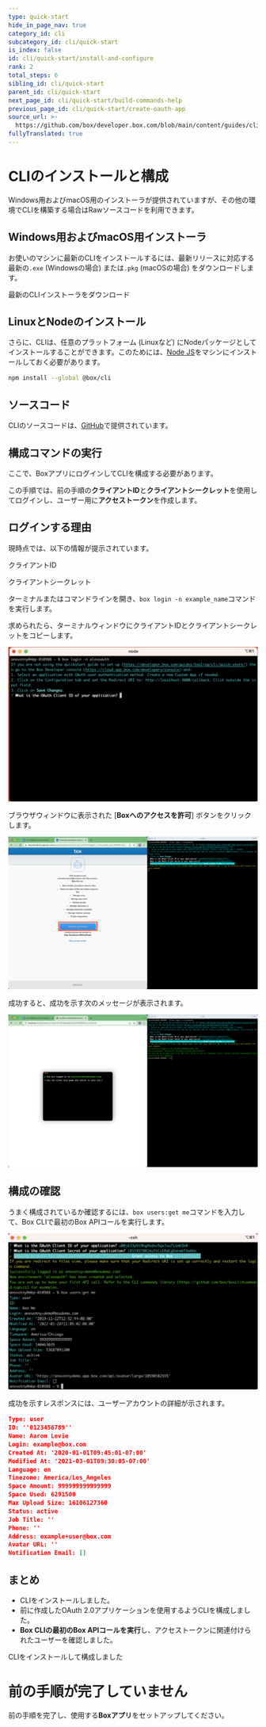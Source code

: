 ```yaml
---
type: quick-start
hide_in_page_nav: true
category_id: cli
subcategory_id: cli/quick-start
is_index: false
id: cli/quick-start/install-and-configure
rank: 2
total_steps: 6
sibling_id: cli/quick-start
parent_id: cli/quick-start
next_page_id: cli/quick-start/build-commands-help
previous_page_id: cli/quick-start/create-oauth-app
source_url: >-
  https://github.com/box/developer.box.com/blob/main/content/guides/cli/quick-start/2-install-and-configure.md
fullyTranslated: true
---
```

# CLIのインストールと構成

<Choice option="cli.app_type" value="create_new,use_existing,clicked" color="none">

Windows用およびmacOS用のインストーラが提供されていますが、その他の環境でCLIを構築する場合はRawソースコードを利用できます。

## Windows用およびmacOS用インストーラ

お使いのマシンに最新のCLIをインストールするには、最新リリースに対応する最新の`.exe` (Windowsの場合) または`.pkg` (macOSの場合) をダウンロードします。

<CTA to="https://github.com/box/boxcli/releases">

最新のCLIインストーラをダウンロード

</CTA>

## LinuxとNodeのインストール

さらに、CLIは、任意のプラットフォーム (Linuxなど) にNodeパッケージとしてインストールすることができます。このためには、[Node JS](https://nodejs.org/)をマシンにインストールしておく必要があります。

```bash
npm install --global @box/cli

```

## ソースコード

CLIのソースコードは、[GitHub][cli]で提供されています。

## 構成コマンドの実行

ここで、BoxアプリにログインしてCLIを構成する必要があります。

この手順では、前の手順の**クライアントID**と**クライアントシークレット**を使用してログインし、ユーザー用に**アクセストークン**を作成します。

## ログインする理由

現時点では、以下の情報が提示されています。

<Store disabled inline id="cli_credentials.client_id">

クライアントID

</Store>

<Store disabled inline obscured id="cli_credentials.client_secret">

クライアントシークレット

</Store>

<!--alex ignore execute-->

ターミナルまたはコマンドラインを開き、`box login -n example_name`コマンドを実行します。

求められたら、ターミナルウィンドウにクライアントIDとクライアントシークレットをコピーします。

<ImageFrame center>

![CLIログイン](../images/cli-login.png)

</ImageFrame>

ブラウザウィンドウに表示された \[**Boxへのアクセスを許可**] ボタンをクリックします。

<ImageFrame center>

![CLIにアクセスを許可](../images/cli-grant-access.png)

</ImageFrame>

成功すると、成功を示す次のメッセージが表示されます。

<ImageFrame center>

![CLI環境の設定](../images/cli-env-setup.png)

</ImageFrame>

## 構成の確認

うまく構成されているか確認するには、`box users:get me`コマンドを入力して、Box CLIで最初のBox APIコールを実行します。

<ImageFrame center>

![CLIのユーザー呼び出し](../images/cli-first-call.png)

</ImageFrame>

成功を示すレスポンスには、ユーザーアカウントの詳細が示されます。

```json
Type: user
ID: ''0123456789''
Name: Aaron Levie
Login: example@box.com
Created At: '2020-01-01T09:45:01-07:00'
Modified At: '2021-03-01T09:30:05-07:00'
Language: en
Timezone: America/Los_Angeles
Space Amount: 999999999999999
Space Used: 6291500
Max Upload Size: 16106127360
Status: active
Job Title: ''
Phone: ''
Address: example+user@box.com
Avatar URL: ''
Notification Email: []

```

## まとめ

* CLIをインストールしました。
* 前に作成したOAuth 2.0アプリケーションを使用するようCLIを構成しました。
* **Box CLIの最初のBox APIコールを実行**し、アクセストークンに関連付けられたユーザーを確認しました。

<Next>

CLIをインストールして構成しました

</Next>

</Choice>

<Choice option="cli.app_type" unset color="none">

<Message danger>

# 前の手順が完了していません

前の手順を完了し、使用する**Boxアプリ**をセットアップしてください。

</Message>

</Choice>

[cli]: https://github.com/box/boxcli

[auth]: g://authentication/jwt/without-sdk/

[sa]: page://platform/user-types/#service-account/

[at]: g://authentication/tokens/

[dc]: https://app.box.com/developers/console
